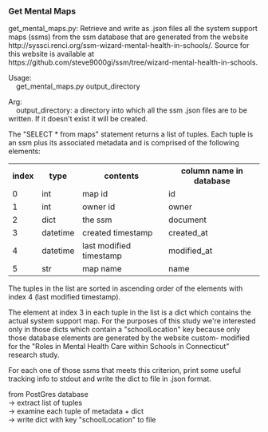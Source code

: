 <h3>Get Mental Maps</h3>

<p>
get_mental_maps.py: Retrieve and write as .json files all the system support
maps (ssms) from the ssm database that are generated from the website
http://syssci.renci.org/ssm-wizard-mental-health-in-schools/. Source for this
website is available at
https://github.com/steve9000gi/ssm/tree/wizard-mental-health-in-schools. 
</p>

<p>Usage:<br>
&nbsp;&nbsp;&nbsp;&nbsp;get_mental_maps.py output_directory</p>
</p>

<p>Arg:<br>
&nbsp;&nbsp;&nbsp;&nbsp;output_directory: a directory into which all the ssm .json files are to be written. If it doesn't exist it will be created.
</p>


<p>
The "SELECT * from maps" statement returns a list of tuples. Each tuple is
an ssm plus its associated metadata and is comprised of the following elements: 

<table>
<tr>
<th>index</th>
<th>type</th>
<th>contents</th>
<th>column name in database</th>
</tr>

<tr>
<td>0</td>
<td>int</td>
<td>map id</td>
<td>id</td>

<tr>
<td>1</td>
<td>int</td>
<td>owner id </td>
<td>owner</td>
</tr>

<tr>
<td>2</td>
<td>dict</td>
<td>the ssm</td>
<td>document</td>
</tr>

<tr>
<td>3</td>
<td>datetime</td>
<td>created timestamp</td>
<td>created_at
</tr>

<tr>
<td>4</td>
<td>datetime</td>
<td>last modified timestamp</td>
<td>modified_at
</tr>

<tr>
<td>5</td>
<td>str</td>
<td>map name</td>
<td>name</td>
</tr>

<table>
</p>

<p>
The tuples in the list are sorted in ascending order of the elements with 
index 4 (last modified timestamp).
</p>

<p>
The element at index 3 in each tuple in the list is a dict which contains
the actual system support map. For the purposes of this study we're
interested only in those dicts which contain a "schoolLocation" key
because only those database elements are generated by the website custom-
modified for the "Roles in Mental Health Care within Schools in Connecticut"
research study.
</p>

<p>
For each one of those ssms that meets this criterion, print some useful
tracking info to stdout and write the dict to file in .json format.
</p>

<p>
from PostGres database<br>
&rarr; extract list of tuples<br>
&rarr; examine each tuple of metadata + dict<br>
&rarr; write dict with key "schoolLocation" to file
</p>

